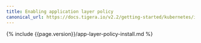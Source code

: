 ```yaml
---
title: Enabling application layer policy
canonical_url: https://docs.tigera.io/v2.2/getting-started/kubernetes/installation/app-layer-policy
---
```


{% include {{page.version}}/app-layer-policy-install.md %}
